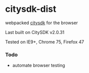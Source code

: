 # citysdk-dist
webpacked [citysdk](https://github.com/uscensusbureau/citysdk) for the browser

Last built on CitySDK v2.0.31

Tested on IE9+, Chrome 75, Firefox 47

### Todo
- automate browser testing